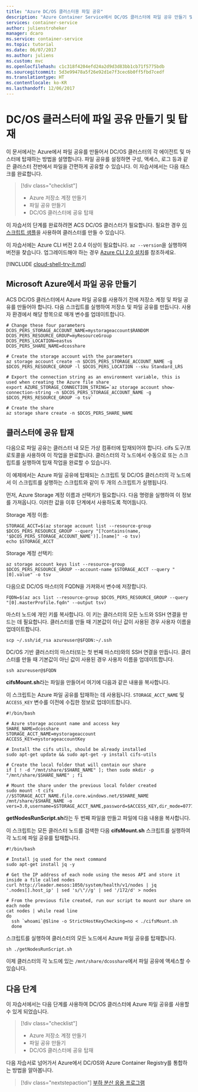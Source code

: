 ```yaml
---
title: "Azure DC/OS 클러스터용 파일 공유"
description: "Azure Container Service에서 DC/OS 클러스터에 파일 공유 만들기 및 탑재"
services: container-service
author: julienstroheker
manager: dcaro
ms.service: container-service
ms.topic: tutorial
ms.date: 06/07/2017
ms.author: juliens
ms.custom: mvc
ms.openlocfilehash: c1c318f4204efd24a2d9d3d83bb1cb71f5775bdb
ms.sourcegitcommit: 5d3e99478a5f26e92d1e7f3cec6b0ff5fbd7cedf
ms.translationtype: HT
ms.contentlocale: ko-KR
ms.lasthandoff: 12/06/2017
---
```

# <a name="create-and-mount-a-file-share-to-a-dcos-cluster"></a>DC/OS 클러스터에 파일 공유 만들기 및 탑재

이 문서에서는 Azure에서 파일 공유를 만들어서 DC/OS 클러스터의 각 에이전트 및 마스터에 탑재하는 방법을 설명합니다. 파일 공유를 설정하면 구성, 액세스, 로그 등과 같은 클러스터 전반에서 파일을 간편하게 공유할 수 있습니다. 이 자습서에서는 다음 태스크를 완료합니다.

> [!div class="checklist"]
> * Azure 저장소 계정 만들기
> * 파일 공유 만들기
> * DC/OS 클러스터에 공유 탑재

이 자습서의 단계를 완료하려면 ACS DC/OS 클러스터가 필요합니다. 필요한 경우 [이 스크립트 샘플](./../kubernetes/scripts/container-service-cli-deploy-dcos.md)을 사용하여 클러스터를 만들 수 있습니다.

이 자습서에는 Azure CLI 버전 2.0.4 이상이 필요합니다. `az --version`을 실행하여 버전을 찾습니다. 업그레이드해야 하는 경우 [Azure CLI 2.0 설치]( /cli/azure/install-azure-cli)를 참조하세요. 

[!INCLUDE [cloud-shell-try-it.md](../../../includes/cloud-shell-try-it.md)]

## <a name="create-a-file-share-on-microsoft-azure"></a>Microsoft Azure에서 파일 공유 만들기

ACS DC/OS 클러스터에서 Azure 파일 공유를 사용하기 전에 저장소 계정 및 파일 공유를 만들어야 합니다. 다음 스크립트를 실행하여 저장소 및 파일 공유를 만듭니다. 사용자 환경에서 해당 항목으로 매개 변수를 업데이트합니다.

```azurecli-interactive
# Change these four parameters
DCOS_PERS_STORAGE_ACCOUNT_NAME=mystorageaccount$RANDOM
DCOS_PERS_RESOURCE_GROUP=myResourceGroup
DCOS_PERS_LOCATION=eastus
DCOS_PERS_SHARE_NAME=dcosshare

# Create the storage account with the parameters
az storage account create -n $DCOS_PERS_STORAGE_ACCOUNT_NAME -g $DCOS_PERS_RESOURCE_GROUP -l $DCOS_PERS_LOCATION --sku Standard_LRS

# Export the connection string as an environment variable, this is used when creating the Azure file share
export AZURE_STORAGE_CONNECTION_STRING=`az storage account show-connection-string -n $DCOS_PERS_STORAGE_ACCOUNT_NAME -g $DCOS_PERS_RESOURCE_GROUP -o tsv`

# Create the share
az storage share create -n $DCOS_PERS_SHARE_NAME
```

## <a name="mount-the-share-in-your-cluster"></a>클러스터에 공유 탑재

다음으로 파일 공유는 클러스터 내 모든 가상 컴퓨터에 탑재되어야 합니다. cifs 도구/프로토콜을 사용하여 이 작업을 완료합니다. 클러스터의 각 노드에서 수동으로 또는 스크립트를 실행하여 탑재 작업을 완료할 수 있습니다.

이 예제에서는 Azure 파일 공유에 탑재되는 스크립트 및 DC/OS 클러스터의 각 노드에서 이 스크립트를 실행하는 스크립트와 같이 두 개의 스크립트가 실행됩니다.

먼저, Azure Storage 계정 이름과 선택키가 필요합니다. 다음 명령을 실행하여 이 정보를 가져옵니다. 이러한 값을 이후 단계에서 사용하도록 적어둡니다.

Storage 계정 이름:

```azurecli-interactive
STORAGE_ACCT=$(az storage account list --resource-group $DCOS_PERS_RESOURCE_GROUP --query "[?contains(name, '$DCOS_PERS_STORAGE_ACCOUNT_NAME')].[name]" -o tsv)
echo $STORAGE_ACCT
```

Storage 계정 선택키:

```azurecli-interactive
az storage account keys list --resource-group $DCOS_PERS_RESOURCE_GROUP --account-name $STORAGE_ACCT --query "[0].value" -o tsv
```

다음으로 DC/OS 마스터의 FQDN을 가져와서 변수에 저장합니다.

```azurecli-interactive
FQDN=$(az acs list --resource-group $DCOS_PERS_RESOURCE_GROUP --query "[0].masterProfile.fqdn" --output tsv)
```

마스터 노드에 개인 키를 복사합니다. 이 키는 클러스터의 모든 노드와 SSH 연결을 만드는 데 필요합니다. 클러스터를 만들 때 기본값이 아닌 값이 사용된 경우 사용자 이름을 업데이트합니다. 

```azurecli-interactive
scp ~/.ssh/id_rsa azureuser@$FQDN:~/.ssh
```

DC/OS 기반 클러스터의 마스터(또는 첫 번째 마스터)와의 SSH 연결을 만듭니다. 클러스터를 만들 때 기본값이 아닌 값이 사용된 경우 사용자 이름을 업데이트합니다.

```azurecli-interactive
ssh azureuser@$FQDN
```

**cifsMount.sh**라는 파일을 만들어서 여기에 다음과 같은 내용을 복사합니다. 

이 스크립트는 Azure 파일 공유를 탑재하는 데 사용됩니다. `STORAGE_ACCT_NAME` 및 `ACCESS_KEY` 변수를 이전에 수집한 정보로 업데이트합니다.

```azurecli-interactive
#!/bin/bash

# Azure storage account name and access key
SHARE_NAME=dcosshare
STORAGE_ACCT_NAME=mystorageaccount
ACCESS_KEY=mystorageaccountKey

# Install the cifs utils, should be already installed
sudo apt-get update && sudo apt-get -y install cifs-utils

# Create the local folder that will contain our share
if [ ! -d "/mnt/share/$SHARE_NAME" ]; then sudo mkdir -p "/mnt/share/$SHARE_NAME" ; fi

# Mount the share under the previous local folder created
sudo mount -t cifs //$STORAGE_ACCT_NAME.file.core.windows.net/$SHARE_NAME /mnt/share/$SHARE_NAME -o vers=3.0,username=$STORAGE_ACCT_NAME,password=$ACCESS_KEY,dir_mode=0777,file_mode=0777
```
**getNodesRunScript.sh**라는 두 번째 파일을 만들고 파일에 다음 내용을 복사합니다. 

이 스크립트는 모든 클러스터 노드를 검색한 다음 **cifsMount.sh** 스크립트를 실행하여 각 노드에 파일 공유를 탑재합니다.

```azurecli-interactive
#!/bin/bash

# Install jq used for the next command
sudo apt-get install jq -y

# Get the IP address of each node using the mesos API and store it inside a file called nodes
curl http://leader.mesos:1050/system/health/v1/nodes | jq '.nodes[].host_ip' | sed 's/\"//g' | sed '/172/d' > nodes

# From the previous file created, run our script to mount our share on each node
cat nodes | while read line
do
  ssh `whoami`@$line -o StrictHostKeyChecking=no < ./cifsMount.sh
  done
```

스크립트를 실행하여 클러스터의 모든 노드에서 Azure 파일 공유를 탑재합니다.

```azurecli-interactive
sh ./getNodesRunScript.sh
```  

이제 클러스터의 각 노드에 있는 `/mnt/share/dcosshare`에서 파일 공유에 액세스할 수 있습니다.

## <a name="next-steps"></a>다음 단계

이 자습서에서는 다음 단계를 사용하여 DC/OS 클러스터에 Azure 파일 공유를 사용할 수 있게 되었습니다.

> [!div class="checklist"]
> * Azure 저장소 계정 만들기
> * 파일 공유 만들기
> * DC/OS 클러스터에 공유 탑재

다음 자습서로 넘어가서 Azure에서 DC/OS와 Azure Container Registry를 통합하는 방법을 알아봅니다.  

> [!div class="nextstepaction"]
> [부하 분산 응용 프로그램](container-service-dcos-acr.md)
